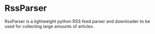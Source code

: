 RssParser
=========
RssParser is a lightweight python RSS feed parser and downloader to be used for collecting large amounts of articles.
